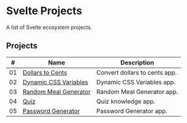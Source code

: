 # Svelte Projects

A list of Svelte ecosystem projects.


## Projects

|  #  | Name                                                 | Description                              |
| ----| -----------------------------------------------------| -----------------------------------------|
|  01 | [Dollars to Cents](./dollars-to-cents/README.md)     | Convert dollars to cents app.            |
|  02 | [Dynamic CSS Variables](./dynamic-css/README.md)     | Dynamic CSS Variables app.               |
|  03 | [Random Meal Generator](./random-meal/README.md)     | Random Meal Generator app.               |
|  04 | [Quiz](./quiz/README.md)                             | Quiz knowledge app.                      |
|  05 | [Password Generator](./password-generator/README.md) | Password Generator app.                  |
